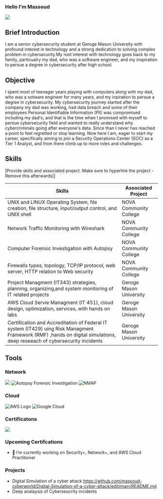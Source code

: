 ### Hello I'm Massoud
<a href="https://linkedin.com"><img src="https://img.shields.io/badge/-LinkedIn-0072b1?&style=for-the-badge&logo=linkedin&logoColor=white" /></a>

## Brief Introduction

I am a senior cybersecurity student at Geroge Mason University with profound interest in technology and a strong dedication to solving complex problem in cybersecurity.My root interest with technology goes back to my family, particualry my dad, who was a software engineer, and my inspiration to persue a degree in cybersecurity after high school.

## Objective
I spent most of teenager years playing with computers along with my dad, who was a sotware engineer for many years, and my inpiration to persue a degree in cybersecurity. My cybersecurity journey started after the company my dad was working, had data breach and some of their employees Personal Identifiable Information (PII) was compromised including my dad's, and that is the time when I promised with myself to persue cybersecurity field and wanted to really understand why cybercriminals going after everyone's data. Since than I never has reached a point to feel regretted or stop learning. Now here I am, eager to start my career, specifically aiming to join a Security Operations Center (SOC) as a Tier 1 Analyst, and from there climb up to more roles and challenges. 

## Skills
[Provide skills and associated project. Make sure to hyperlink the project - Remove this afterwards]]

| Skills                                         | Associated Project         |
|-----------------------------------------------|----------------------------|
| UNIX and LINUX Operating System, file creation, file structure, input/output control, and UNIX shell          | <a hrref="https://google.com">NOVA Community College</a>|
| Network Traffic Monitoring with Wireshark | NOVA Community College</a>|
| Computer Forensic Investigation with Autopsy  | NOVA Community College</a>|
| Firewalls types, topology, TCP/IP protocol, web server, HTTP relation to Web security                                                          | NOVA Community College</a>|
| Project Managment (IT343) strategies, planning, organizing,and system monitoring of IT related projects                                  | Geroge Mason University</a>|
| AWS Cloud Servie Managment (IT 451), cloud design, optimization, services, with hands on labs | Geroge Mason University</a>|
| Certification and Accreditation of Federal IT system (IT429) uing Risk Managment Framework (RMF) ,hands on digital simulations, deep reseeach of cybersecurity incidents | Geroge Mason University</a>|

## Tools
### Network
<div>
    <img src="https://img.shields.io/badge/-Wireshark-1679A7?&style=for-the-badge&logo=Wireshark&logoColor=white" />

  <img src="https://img.shields.io/badge/-Autopsy%20Forensic%20Investigation-FF6600?&style=for-the-badge" alt="Autopsy Forensic Investigation" />
  
  <img src="https://img.shields.io/badge/-NMAP-FF7F50?&style=for-the-badge&logo=Nmap&logoColor=white" alt="NMAP" />

### Cloud
<img src="https://img.shields.io/badge/-AWS-232F3E?&style=for-the-badge&logo=Amazon%20AWS&logoColor=white" alt="AWS Logo" />

<img src="https://img.shields.io/badge/-Google%20Cloud-4285F4?&style=for-the-badge&logo=Google%20Cloud&logoColor=white" alt="Google Cloud" />

### Certificatons
<img src="https://img.shields.io/badge/-A%2B-4D4D4D?&style=for-the-badge&logo=CompTIA&logoColor=white" />
 
### Upcoming Certifcations
- 🔭 I’m currently working on Security+, Network+, and AWS Cloud Practitioner

### Projects
- Digital Simulation of a cyber attack https://github.com/massoud-cyberworld/Digital-Simulation-of-a-cyber-attack/edit/main/README.md
- Deep analaysis of Cyberseucrity incidents 

